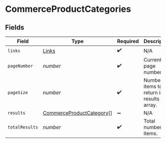 # CommerceProductCategories


## Fields

| Field                                                                       | Type                                                                        | Required                                                                    | Description                                                                 |
| --------------------------------------------------------------------------- | --------------------------------------------------------------------------- | --------------------------------------------------------------------------- | --------------------------------------------------------------------------- |
| `links`                                                                     | [Links](../../models/shared/links.md)                                       | :heavy_check_mark:                                                          | N/A                                                                         |
| `pageNumber`                                                                | *number*                                                                    | :heavy_check_mark:                                                          | Current page number.                                                        |
| `pageSize`                                                                  | *number*                                                                    | :heavy_check_mark:                                                          | Number of items to return in results array.                                 |
| `results`                                                                   | [CommerceProductCategory](../../models/shared/commerceproductcategory.md)[] | :heavy_minus_sign:                                                          | N/A                                                                         |
| `totalResults`                                                              | *number*                                                                    | :heavy_check_mark:                                                          | Total number of items.                                                      |